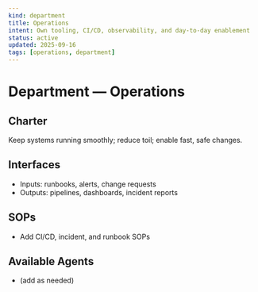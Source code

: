 ```yaml
---
kind: department
title: Operations
intent: Own tooling, CI/CD, observability, and day-to-day enablement
status: active
updated: 2025-09-16
tags: [operations, department]
---
```


# Department — Operations

## Charter
Keep systems running smoothly; reduce toil; enable fast, safe changes.

## Interfaces
- Inputs: runbooks, alerts, change requests
- Outputs: pipelines, dashboards, incident reports

## SOPs
- Add CI/CD, incident, and runbook SOPs

## Available Agents
- (add as needed)

